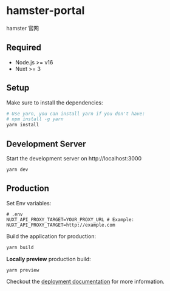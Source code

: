 # hamster-portal

hamster 官网

## Required

- Node.js >= v16
- Nuxt >= 3

## Setup

Make sure to install the dependencies:

```bash
# Use yarn, you can install yarn if you don't have:
# npm install -g yarn
yarn install
```

## Development Server

Start the development server on http://localhost:3000

```bash
yarn dev
```

## Production

Set Env variables:

```
# .env
NUXT_API_PROXY_TARGET=YOUR_PROXY_URL # Example: NUXT_API_PROXY_TARGET=http://example.com
```

Build the application for production:

```bash
yarn build
```

**Locally preview** production build:

```bash
yarn preview
```

Checkout the [deployment documentation](https://v3.nuxtjs.org/docs/deployment) for more information.

